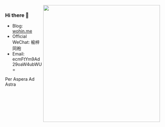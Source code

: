 <img align='right' src="https://github-readme-stats.vercel.app/api?username=brant-ruan&show_icons=true&theme=tokyonight" width="380">

### Hi there 👋

- Blog: [wohin.me](https://wohin.me)
- Official WeChat: 榆梓同袍
- Email: ecmFtYm9Ad29oaW4ubWU=

Per Aspera Ad Astra
